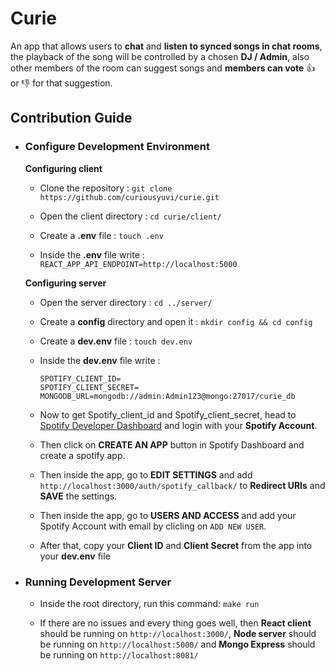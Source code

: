 # Curie

An app that allows users to **chat** and **listen to synced songs in chat rooms**, the playback of the song will be controlled by a chosen **DJ / Admin**, also other members of the room can suggest songs and **members can vote** 👍️ or 👎️ for that suggestion.

## Contribution Guide

- ### Configure Development Environment

  **Configuring client**

  - Clone the repository :
    `git clone https://github.com/curiousyuvi/curie.git`

  - Open the client directory :
    `cd curie/client/`

  - Create a **.env** file :
    `touch .env`

  - Inside the **.env** file write :
    `REACT_APP_API_ENDPOINT=http://localhost:5000`
    <br/>

  **Configuring server**

  - Open the server directory :
    `cd ../server/`

  - Create a **config** directory and open it :
    `mkdir config && cd config`

  - Create a **dev.env** file :
    `touch dev.env`

  - Inside the **dev.env** file write :

    ```
    SPOTIFY_CLIENT_ID=
    SPOTIFY_CLIENT_SECRET=
    MONGODB_URL=mongodb://admin:Admin123@mongo:27017/curie_db
    ```

  - Now to get Spotify_client_id and Spotify_client_secret, head to [Spotify Developer Dashboard](https://developer.spotify.com/dashboard/applications) and login with your **Spotify Account**.

  - Then click on **CREATE AN APP** button in Spotify Dashboard and create a spotify app.

  - Then inside the app, go to **EDIT SETTINGS** and add `http://localhost:3000/auth/spotify_callback/` to **Redirect URIs** and **SAVE** the settings.

  - Then inside the app, go to **USERS AND ACCESS** and add your Spotify Account with email by clicling on `ADD NEW USER`.

  - After that, copy your **Client ID** and **Client Secret** from the app into your **dev.env** file

- ### Running Development Server

  - Inside the root directory, run this command:
    `make run`

  - If there are no issues and every thing goes well, then **React client** should be running on `http://localhost:3000/`, **Node server** should be running on `http://localhost:5000/` and **Mongo Express** should be running on `http://localhost:8081/`
